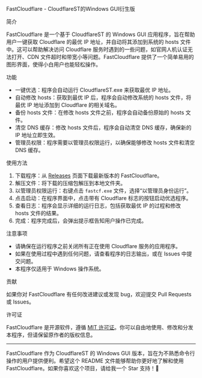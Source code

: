 FastCloudflare - CloudflareST的Windows GUI衍生版

简介

FastCloudflare 是一个基于 CloudflareST 的 Windows GUI 应用程序，旨在帮助用户一键获取 Cloudflare 的最优 IP 地址，并自动将其添加到系统的 hosts 文件中。这可以帮助解决访问 Cloudflare 服务时遇到的一些问题，如官网人机认证无法打开、CDN 文件超时和带宽小等问题。FastCloudflare 提供了一个简单易用的图形界面，使得小白用户也能轻松操作。

功能

- 一键优选：程序会自动运行 CloudflareST.exe 来获取最优 IP 地址。
- 自动修改 hosts：获取到最优 IP 后，程序会自动修改系统的 hosts 文件，将最优 IP 地址添加到 Cloudflare 的相关域名。
- 备份 hosts 文件：在修改 hosts 文件之前，程序会自动备份原始的 hosts 文件。
- 清空 DNS 缓存：修改 hosts 文件后，程序会自动清空 DNS 缓存，确保新的 IP 地址立即生效。
- 管理员权限：程序需要以管理员权限运行，以确保能够修改 hosts 文件和清空 DNS 缓存。

使用方法

1. 下载程序：从 [Releases](https://github.com/yourusername/fastcloudflare/releases) 页面下载最新版本的 FastCloudflare。
2. 解压文件：将下载的压缩包解压到本地文件夹。
3. 以管理员权限运行：右键点击 `fastcf.exe` 文件，选择“以管理员身份运行”。
4. 点击启动：在程序界面中，点击带有 Cloudflare 标志的按钮启动优选程序。
5. 查看日志：程序会显示详细的运行日志，包括获取最优 IP 的过程和修改 hosts 文件的结果。
6. 完成：程序完成后，会弹出提示框告知用户操作已完成。

注意事项

- 请确保在运行程序之前关闭所有正在使用 Cloudflare 服务的应用程序。
- 如果在使用过程中遇到任何问题，请查看程序的日志输出，或在 Issues 中提交问题。
- 本程序仅适用于 Windows 操作系统。

贡献

如果你对 FastCloudflare 有任何改进建议或发现 bug，欢迎提交 Pull Requests 或 Issues。

许可证

FastCloudflare 是开源软件，遵循 [MIT 许可证](https://opensource.org/licenses/MIT)。你可以自由地使用、修改和分发本程序，但请保留原作者的版权信息。

---

FastCloudflare 作为 CloudflareST 的 Windows GUI 版本，旨在为不熟悉命令行操作的用户提供便利。希望这个 README 文件能够帮助你更好地了解和使用 FastCloudflare。如果你喜欢这个项目，请给我一个 Star 支持！🌟